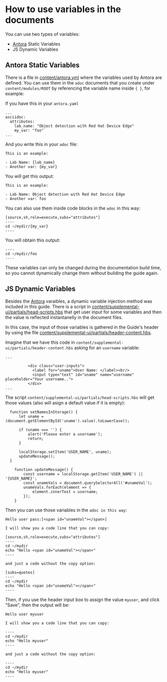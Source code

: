 # How to use variables in the documents

You can use two types of variables:
- [Antora](https://docs.antora.org/antora/latest/) Static Variables
- JS Dynamic Variables


## Antora Static Variables

There is a file in [content/antora.yml](content/antora.yml) where the variables used by Antora are defined. You can use them in the `adoc` documents that you create under `content/modules/ROOT` by referencing the variable name inside `{ }`, for example: 

If you have this in your `antora.yaml`

```
...
asciidoc:
  attributes:
    lab_name: "Object detection with Red Hat Device Edge"
    my_var: "foo"
...
```

And you write this in your `adoc` file:


```
This is an example:

- Lab Name: {lab_name}
- Another var: {my_var}
```

You will get this output:

```
This is an example:

- Lab Name: Object detection with Red Hat Device Edge
- Another var: foo
```

You can also use them inside code blocks in the `adoc` in this way:

```
[source,sh,role=execute,subs="attributes"]
----
cd ~/mydir/{my_var}
----
```

You will obtain this output:

```
----
cd ~/mydir/foo
----
``` 


These variables can only be changed during the documentation build time, so you cannot dynamically change them without building the guide again.


## JS Dynamic Variables

Besides the [Antora](https://docs.antora.org/antora/latest/) varaibles, a dynamic variable injection method was included in this guide. There is a script in [content/supplemental-ui/partials/head-scripts.hbs](content/supplemental-ui/partials/head-scripts.hbs) that get user input for some variables and then the value is reflected instantanelly in the document files.

In this case, the input of those variables is gathered in the Guide's header by using the file [content/supplemental-ui/partials/header-content.hbs](content/supplemental-ui/partials/header-content.hbs).

Imagine that we have this code in `content/supplemental-ui/partials/header-content.hbs` asking for an `username` variable:

```
...

          <div class="user-inputs">
            <label for="uname">User Name: </label><br/>
            <input type="text" id="uname" name="username" placeholder="Your username..">
          </div>
...
```

The script `content/supplemental-ui/partials/head-scripts.hbs` will get those values (also will asign a default value if it is empty):

```
  function setNamesInStorage() {
      let uname = (document.getElementById('uname').value).toLowerCase();

      if (uname === '') {
          alert('Please enter a username');
          return;
      }

      localStorage.setItem('USER_NAME', uname);
      updateMessage();
  }

    function updateMessage() {
        const username = localStorage.getItem('USER_NAME') || '{USER_NAME}';
        const unameVals = document.querySelectorAll('#unameVal');
        unameVals.forEach(element => {
            element.innerText = username;
        });       
    }
```

Then you can use those variables in the `adoc in this way`:

```
Hello user pass:[<span id="unameVal"></span>] 

I will show you a code line that you can copy: 

[source,sh,role=execute,subs="attributes"]
----
cd ~/mydir
echo "Hello <span id="unameVal"></span>"
----

and just a code without the copy option: 

[subs=quotes]
----
cd ~/mydir
echo "Hello <span id="unameVal"></span>"
----
```

Then, if you use the header input box to assign the value `myuser`, and click "Save", then the output will be:

```
Hello user myuser 

I will show you a code line that you can copy: 

----
cd ~/mydir
echo "Hello myuser"
----

and just a code without the copy option: 

----
cd ~/mydir
echo "Hello myuser"
----
```

